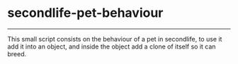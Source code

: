 # secondlife-pet-behaviour
____________________________________________________________
This small script consists on the behaviour of a pet in secondlife, to use it 
add it into an object, and inside the object add a clone of itself so it can
breed.
